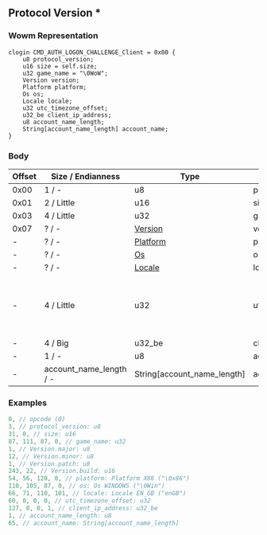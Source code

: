 ## Protocol Version *

### Wowm Representation
```rust,ignore
clogin CMD_AUTH_LOGON_CHALLENGE_Client = 0x00 {
    u8 protocol_version;
    u16 size = self.size;
    u32 game_name = "\0WoW";
    Version version;
    Platform platform;
    Os os;
    Locale locale;
    u32 utc_timezone_offset;
    u32_be client_ip_address;
    u8 account_name_length;
    String[account_name_length] account_name;
}
```
### Body
| Offset | Size / Endianness | Type | Name | Description |
| ------ | ----------------- | ---- | ---- | ----------- |
| 0x00 | 1 / - | u8 | protocol_version |  |
| 0x01 | 2 / Little | u16 | size |  |
| 0x03 | 4 / Little | u32 | game_name |  |
| 0x07 | ? / - | [Version](version.md) | version |  |
| - | ? / - | [Platform](platform.md) | platform |  |
| - | ? / - | [Os](os.md) | os |  |
| - | ? / - | [Locale](locale.md) | locale |  |
| - | 4 / Little | u32 | utc_timezone_offset | Offset in minutes from UTC time. 180 would be UTC+3 |
| - | 4 / Big | u32_be | client_ip_address |  |
| - | 1 / - | u8 | account_name_length |  |
| - | account_name_length / - | String[account_name_length] | account_name |  |
### Examples
```c
0, // opcode (0)
3, // protocol_version: u8
31, 0, // size: u16
87, 111, 87, 0, // game_name: u32
1, // Version.major: u8
12, // Version.minor: u8
1, // Version.patch: u8
243, 22, // Version.build: u16
54, 56, 120, 0, // platform: Platform X86 ("\0x86")
110, 105, 87, 0, // os: Os WINDOWS ("\0Win")
66, 71, 110, 101, // locale: Locale EN_GB ("enGB")
60, 0, 0, 0, // utc_timezone_offset: u32
127, 0, 0, 1, // client_ip_address: u32_be
1, // account_name_length: u8
65, // account_name: String[account_name_length]
```
